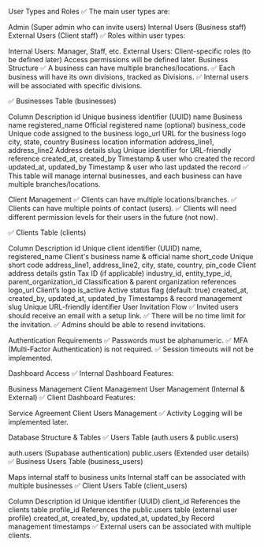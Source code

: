 User Types and Roles
✅ The main user types are:

Admin (Super admin who can invite users)
Internal Users (Business staff)
External Users (Client staff)
✅ Roles within user types:

Internal Users: Manager, Staff, etc.
External Users: Client-specific roles (to be defined later)
Access permissions will be defined later.
Business Structure
✅ A business can have multiple branches/locations.
✅ Each business will have its own divisions, tracked as Divisions.
✅ Internal users will be associated with specific divisions.

✅ Businesses Table (businesses)

Column	Description
id	Unique business identifier (UUID)
name	Business name
registered_name	Official registered name (optional)
business_code	Unique code assigned to the business
logo_url	URL for the business logo
city, state, country	Business location information
address_line1, address_line2	Address details
slug	Unique identifier for URL-friendly reference
created_at, created_by	Timestamp & user who created the record
updated_at, updated_by	Timestamp & user who last updated the record
✅ This table will manage internal businesses, and each business can have multiple branches/locations.

Client Management
✅ Clients can have multiple locations/branches.
✅ Clients can have multiple points of contact (users).
✅ Clients will need different permission levels for their users in the future (not now).

✅ Clients Table (clients)

Column	Description
id	Unique client identifier (UUID)
name, registered_name	Client's business name & official name
short_code	Unique short code
address_line1, address_line2, city, state, country, pin_code	Client address details
gstin	Tax ID (if applicable)
industry_id, entity_type_id, parent_organization_id	Classification & parent organization references
logo_url	Client’s logo
is_active	Active status flag (default: true)
created_at, created_by, updated_at, updated_by	Timestamps & record management
slug	Unique URL-friendly identifier
User Invitation Flow
✅ Invited users should receive an email with a setup link.
✅ There will be no time limit for the invitation.
✅ Admins should be able to resend invitations.

Authentication Requirements
✅ Passwords must be alphanumeric.
✅ MFA (Multi-Factor Authentication) is not required.
✅ Session timeouts will not be implemented.

Dashboard Access
✅ Internal Dashboard Features:

Business Management
Client Management
User Management (Internal & External)
✅ Client Dashboard Features:

Service Agreement
Client Users Management
✅ Activity Logging will be implemented later.

Database Structure & Tables
✅ Users Table (auth.users & public.users)

auth.users (Supabase authentication)
public.users (Extended user details)
✅ Business Users Table (business_users)

Maps internal staff to business units
Internal staff can be associated with multiple businesses
✅ Client Users Table (client_users)

Column	Description
id	Unique identifier (UUID)
client_id	References the clients table
profile_id	References the public.users table (external user profile)
created_at, created_by, updated_at, updated_by	Record management timestamps
✅ External users can be associated with multiple clients.